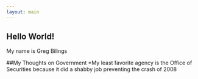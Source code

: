 ```yaml
---
layout: main
---
```


## Hello World!

My name is Greg Bilings

##My Thoughts on Government
*My least favorite agency is the Office of Securities because it did a shabby job preventing the crash of 2008
